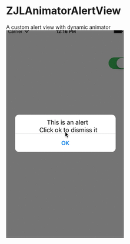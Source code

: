 # ZJLAnimatorAlertView
A custom alert view with dynamic animator  
![Alt text](/alertview.gif?raw=true "screen shot")  

